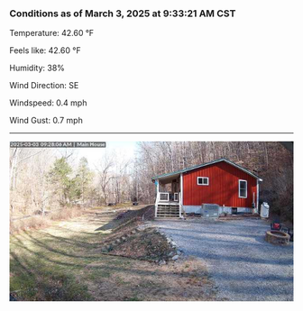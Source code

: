 ### Conditions as of March 3, 2025 at 9:33:21 AM CST 

Temperature: 42.60 &deg;F

Feels like: 42.60 &deg;F

Humidity: 38%

Wind Direction: SE

Windspeed: 0.4 mph

Wind Gust: 0.7 mph

---

<img src="./images/latest.jpeg"/>

